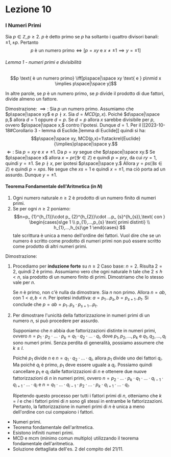 # Lezione 10
### I Numeri Primi
Sia $p \in \mathbb{Z},p\ge2.$ $p$ è detto primo se $p$ ha soltanto i quattro divisori banali: $\pm 1,\pm p$. Pertanto $$p \text{ è un numero primo} \iff[p=xy \text{ e } x\ne\pm1 \implies y=\pm1]$$
###### Lemma 1 - numeri primi e divisibilità
$$p \text{ è un numero primo} \iff[p\space|\space xy \text{ e } p\nmid x \implies p\space|\space y]$$

In altre parole, se $p$ è un numero primo, se $p$ divide il prodotto di due fattori, divide almeno un fattore.

Dimostrazione:
$\implies:$
Sia $p$ un numero primo. Assumiamo che $p\space|\space xy$ e $p\nmid x$. Sia $d=MCD(p,x).$ Poiché $d\space|\space p,$ allora $d=1$ oppure $d=p.$ Se $d=p$ allora $x$ sarebbe divisibile per $p$, ovvero $p\space|\space x,$ contro l'ipotesi. Dunque $d=1.$ Per il [[2023-10-18#Corollario 3 - lemma di Euclide.|lemma di Euclide]] quindi si ha:$$p\space|\space xy, MCD(p,x)=1\stackrel{Euclide}{\implies}p\space|\space y.$$
$\Longleftarrow:$
Sia $p=xy$ e $x\ne\pm 1.$ Da $p=xy$ segue che $p\space|\space xy.$
Se $p\space|\space x$ allora $x=pr(\exists r\in \mathbb{Z})$ e quindi $p=pry,$ da cui $ry=1,$ quindi $y=\pm 1.$ Se $p\nmid x,$ per ipotesi $p\space|\space y.$ Allora $y=ps(\exists s\in \mathbb{Z})$ e quindi $p=xps.$ Ne segue che $xs=1$ e quindi $x=\pm1,$ ma ciò porta ad un assurdo. Dunque $y=\pm1.$

#### Teorema Fondamentale dell'Aritmetica (in $N$)
1) Ogni numero naturale $n\ge 2$ è prodotto di un numero finito di numeri primi.
2) Se per ogni $n\ge2$ poniamo:$$n=p_ {1}^{h_{1}}\cdot p_ {2}^{h_{2}}\cdot ...p_ {s}^{h_{s}},\text{ con } \begin{cases}s\ge 1 \\ p_{1},...,p_{s}  \text{ primi distinti} \\ h_{1},...,h_{s}\ge 1 \end{cases} $$tale scrittura è unica a meno dell'ordine dei fattori. Vuol dire che se un numero è scritto come prodotto di numeri primi non può essere scritto come prodotto di altri numeri primi.

Dimostrazione:
1) Procediamo per **induzione forte** su $n\ge 2$
	Caso base: $n=2.$ Risulta $2=2,$ quindi $2$ è primo.
	Assumiamo vero che ogni naturale $h$ tale che $2\le h< n,$ sia prodotto di un numero finito di primi. Dimostriamo che lo stesso vale per $n.$
	
	Se $n$ è primo, non c'è nulla da dimostrare. Sia $n$ non primo. Allora $n=ab,$ con $1<a,b<n.$ Per ipotesi induttiva: $a=p_{1} ... p_{s},b=p_{s+1}..p_{t}$. Si conclude che $p=ab=p_{1}..p_{s}\cdot p_{s+1}...p_{t}$.
2) Per dimostrare l'unicità della fattorizzazione in numeri primi di un numero $n$, si può procedere per assurdo. 
	
	Supponiamo che $n$ abbia due fattorizzazioni distinte in numeri primi, ovvero $n = p_1 \cdot p_2 \cdot ... \cdot p_k = q_1 \cdot q_2 \cdot ... \cdot q_l$, dove $p_1, p_2, ..., p_k$ e $q_1, q_2, ..., q_l$ sono numeri primi. Senza perdita di generalità, possiamo assumere che $k \leq l$. 
	
	Poiché $p_1$ divide $n$ e $n = q_1 \cdot q_2 \cdot ... \cdot q_l$, allora $p_1$ divide uno dei fattori $q_i$. Ma poiché $q_i$ è primo, $p_1$ deve essere uguale a $q_i$. Possiamo quindi cancellare $p_1$ e $q_i$ dalle fattorizzazioni di $n$ e ottenere due nuove fattorizzazioni di $n$ in numeri primi, ovvero $n = p_2 \cdot ... \cdot p_k \cdot q_1 \cdot ... \cdot q_{i-1} \cdot q_{i+1} \cdot ... \cdot q_l$ e $n = q_1 \cdot ... \cdot q_{i-1} \cdot p_2 \cdot ... \cdot p_k \cdot q_{i+1} \cdot ... \cdot q_l$. 
	
	Ripetendo questo processo per tutti i fattori primi di $n$, otteniamo che $k = l$ e che i fattori primi di $n$ sono gli stessi in entrambe le fattorizzazioni. Pertanto, la fattorizzazione in numeri primi di $n$ è unica a meno dell'ordine con cui compaiono i fattori.


- Numeri primi. 
- Teorema fondamentale dell'aritmetica. 
- Esistono infiniti numeri primi.  
- MCD e mcm (minimo comun multiplo) utilizzando il teorema fondamentale dell'aritmetica. 
- Soluzione dettagliata dell'es. 2 del compito del 21/11.

